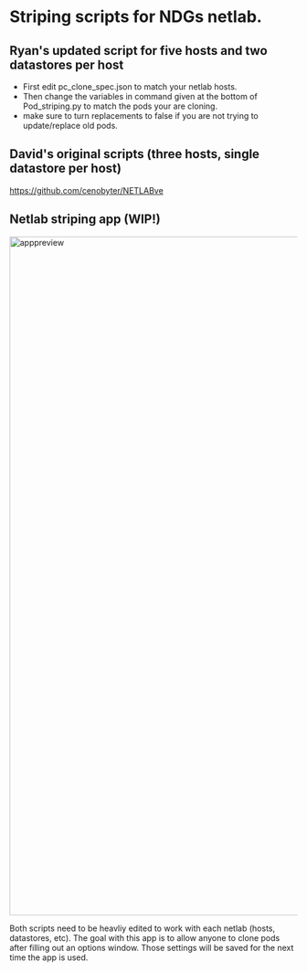 # Striping scripts for NDGs netlab.
## Ryan's updated script for five hosts and two datastores per host

- First edit pc_clone_spec.json to match your netlab hosts.
- Then change the variables in command given at the bottom of Pod_striping.py to match the pods your are cloning.
- make sure to turn replacements to false if you are not trying to update/replace old pods.

## David's original scripts (three hosts, single datastore per host)
https://github.com/cenobyter/NETLABve


## Netlab striping app (WIP!)
<img width="1189" alt="apppreview" src="https://github.com/user-attachments/assets/3efbd329-6d0b-4dac-9afa-4156d74a0e6a" />

Both scripts need to be heavliy edited to work with each netlab (hosts, datastores, etc). The goal with this app is to allow anyone to clone pods after filling out an options window. Those settings will be saved for the next time the app is used. 
